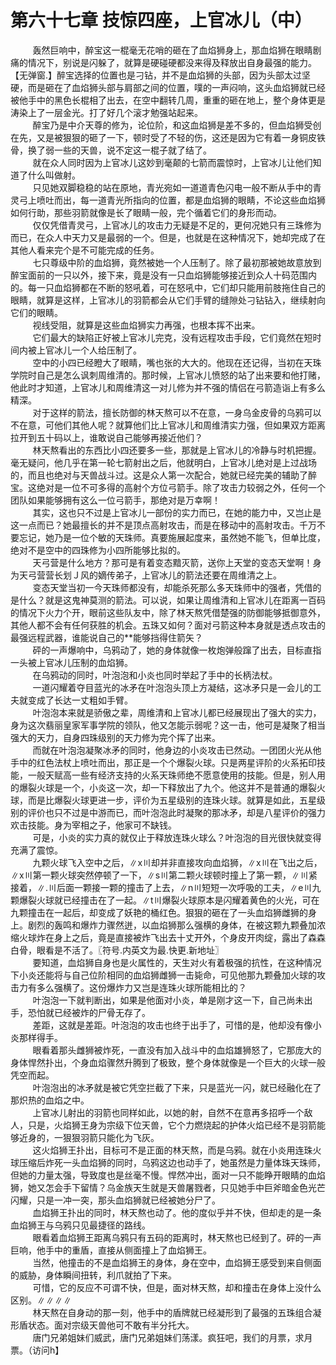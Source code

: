 <h1>第六十七章 技惊四座，上官冰儿（中）</h1>
<div id="content">&nbsp&nbsp&nbsp&nbsp&nbsp&nbsp&nbsp&nbsp
 轰然巨响中，醉宝这一棍毫无花哨的砸在了血焰狮身上，那血焰狮在眼睛剧痛的情况下，别说是闪躲了，就算是硬碰硬都没来得及释放出自身最强的能力。【无弹窗.】醉宝选择的位置也是刁钻，并不是血焰狮的头部，因为头部太过坚硬，而是砸在了血焰狮头部与肩部之间的位置，噗的一声闷响，这头血焰狮就已经被他手中的黑色长棍相了出去，在空中翻转几周，重重的砸在地上，整个身体更是涛染上了一层金光。打了好几个滚才勉强站起来。
 <br/>&nbsp&nbsp&nbsp&nbsp&nbsp&nbsp&nbsp&nbsp
 醉宝乃是中介天尊的修为，论位阶，和这血焰狮是差不多的，但血焰狮受创在先，又是被狠狠的砸了一下，顿时受了不轻的伤，这还是因为它有着一身铜皮铁骨，换了弱一些的天兽，说不定这一棍子就了结了。
 <br/>&nbsp&nbsp&nbsp&nbsp&nbsp&nbsp&nbsp&nbsp
 就在众人同时因为上官冰儿这妙到毫颠的七箭而震惊时，上官冰儿让他们知道了什么叫做射。
 <br/>&nbsp&nbsp&nbsp&nbsp&nbsp&nbsp&nbsp&nbsp
 只见她双脚稳稳的站在原地，青光宛如一道道青色闪电一般不断从手中的青灵弓上喷吐而出，每一道青光所指向的位置，都是血焰狮的眼睛，不论这些血焰狮如何行助，那些羽箭就像是长了眼睛一般，完个循着它们的身形而动。
 <br/>&nbsp&nbsp&nbsp&nbsp&nbsp&nbsp&nbsp&nbsp
 仅仅凭借青灵弓，上官冰儿的攻击力无疑是不足的，更何况她只有三珠修为而已，在众人中天力又是最弱的一个。但是，也就是在这种情况下，她却完成了在其他人看来完个是不可能完成的任务。
 <br/>&nbsp&nbsp&nbsp&nbsp&nbsp&nbsp&nbsp&nbsp
 七只尊级中阶的血焰狮，竟然被她一个人压制了。除了最初那被她故意放到醉宝面前的一只以外，接下来，竟是没有一只血焰狮能够接近到众人十码范围内的。每一只血焰狮都在不断的怒吼着，可在怒吼中，它们却只能用前肢拖住自己的眼睛，就算是这样，上官冰儿的羽箭都会从它们手臂的缝隙处刁钻钻入，继续射向它们的眼睛。
 <br/>&nbsp&nbsp&nbsp&nbsp&nbsp&nbsp&nbsp&nbsp
 视线受阻，就算是这些血焰狮实力再强，也根本挥不出来。
 <br/>&nbsp&nbsp&nbsp&nbsp&nbsp&nbsp&nbsp&nbsp
 它们最大的缺陷正好被上官冰儿完克，没有远程攻击手段，它们竟然在短时间内被上官冰儿一个人给压制了。
 <br/>&nbsp&nbsp&nbsp&nbsp&nbsp&nbsp&nbsp&nbsp
 空中的小四已经瞪大了眼睛，嘴也张的大大的。他现在还记得，当初在天珠学院时自己是怎么讽刺周维清的。那时候，上官冰儿愤怒的站了出来要和他打赌，他此时才知道，上官冰儿和周维清这一对儿修为并不强的情侣在弓箭造诣上有多么精深。
 <br/>&nbsp&nbsp&nbsp&nbsp&nbsp&nbsp&nbsp&nbsp
 对于这样的箭法，擅长防御的林天熬可以不在意，一身乌金皮骨的乌鸦可以不在意，可他们其他人呢？就算他们比上官冰儿和周维清实力强，但如果双方距离拉开到五十码以上，谁敢说自己能够再接近他们？
 <br/>&nbsp&nbsp&nbsp&nbsp&nbsp&nbsp&nbsp&nbsp
 林天熬看出的东西比小四还要多一些，那就是上官冰儿的冷静与时机把握。毫无疑问，他几乎在第一轮七箭射出之后，他就明白，上官冰儿绝对是上过战场的，而且也绝对与天兽战斗过。这是众人第一次配合，她就已经完美的辅助了醉宝。这绝对是一位不可多得的高射个方位弓箭手。除了攻击力较弱之外，任何一个团队如果能够拥有这么一位弓箭手，那绝对是万幸啊！
 <br/>&nbsp&nbsp&nbsp&nbsp&nbsp&nbsp&nbsp&nbsp
 其实，这也只不过是上官冰儿一部份的实力而已，在她的能力中，又岂止是这一点而已？她最擅长的并不是顶点高射攻击，而是在移动中的高射攻击。千万不要忘记，她乃是一位个敏的天珠师。真要施展起度来，虽然她不能飞，但单比度，绝对不是空中的四珠修为小四所能够比拟的。
 <br/>&nbsp&nbsp&nbsp&nbsp&nbsp&nbsp&nbsp&nbsp
 天弓营是什么地方？那可是有着变态黯灭箭，送你上天堂的变态天堂啊！身为天弓营营长划Ｊ风的嫡传弟子，上官冰儿的箭法还要在周维清之上。
 <br/>&nbsp&nbsp&nbsp&nbsp&nbsp&nbsp&nbsp&nbsp
 变态天堂当初一今天珠师都没有，却能杀死那么多天珠师中的强者，凭借的是什么？就是这鬼神莫测的箭法。可以说，如果让周维清和上官冰儿在距离一百码的情况下火力个开，眼前这些队友中，除了林天熬凭借楚强的防御能够抵御意外，其他人都不会有任何获胜的机会。五珠又如何？面对弓箭这种本身就是透点攻击的最强远程武器，谁能说自己的**能够挡得住箭矢？
 <br/>&nbsp&nbsp&nbsp&nbsp&nbsp&nbsp&nbsp&nbsp
 砰的一声爆响中，乌鸦动了，她的身体就像一枚炮弹般蹿了出去，目标直指一头被上官冰儿压制的血焰狮。
 <br/>&nbsp&nbsp&nbsp&nbsp&nbsp&nbsp&nbsp&nbsp
 在乌鸦动的同时，叶泡泡和小炎也同时举起了手中的长柄法杖。
 <br/>&nbsp&nbsp&nbsp&nbsp&nbsp&nbsp&nbsp&nbsp
 一道闪耀着夺目蓝光的冰矛在叶泡泡头顶上方凝结，这冰矛只是一会儿的工夫就变成了长达一丈粗如手臂。
 <br/>&nbsp&nbsp&nbsp&nbsp&nbsp&nbsp&nbsp&nbsp
 叶泡泡本来就是骄傲之辈，周维清和上官冰儿都已经展现出了强大的实力，身为这次翡丽皇家军事学院的领队，他又怎能示弱呢？这一击，他可是凝聚了相当强大的天力，自身四珠级别的天力修为完个挥了出来。
 <br/>&nbsp&nbsp&nbsp&nbsp&nbsp&nbsp&nbsp&nbsp
 而就在叶泡泡凝聚冰矛的同时，他身边的小炎攻击已然动。一团团火光从他手中的红色法杖上喷吐而出，那正是一个个爆裂火球。只是两星评阶的火系拓印技能，一般天赋高一些有经济支持的火系天珠师绝不愿意使用的技能。但是，别人用的爆裂火球是一个，小炎这一次，却一下释放出了九个。他这并不是普通的爆裂火球，而是比爆裂火球更进一步，评价为五星级别的连珠火球。就算是如此，五星级别的评价也只不过是中游而已，而叶泡泡此时凝聚的那冰矛，却是八星评价的强力欢击技能。身为宰相之子，他家可不缺钱。
 <br/>&nbsp&nbsp&nbsp&nbsp&nbsp&nbsp&nbsp&nbsp
 可是，小炎的实力真的就仅止于释放连珠火球么？叶泡泡的目光很快就变得充满了震惊。
 <br/>&nbsp&nbsp&nbsp&nbsp&nbsp&nbsp&nbsp&nbsp
 九颗火球飞入空中之后，∥x〣却并非直接攻向血焰狮，∥x〣在飞出之后，∥x〣第一颗火球突然停顿了一下，∥s〣第二颗火球顿时撞上了第一颗，∥〣紧接着，∥.〣后面一颗接一颗的撞击了上去，∥n〣短短一次呼吸的工夫，∥e〣九颗爆裂火球就已经撞击在了一起。∥t〣爆裂火球原本是闪耀着黄色的火光，可在九颗撞击在一起后，却变成了妖艳的桶红色。狠狠的砸在了一头血焰狮雌狮的身上。剧烈的轰鸣和爆炸力骤然迸，以血焰狮那么强横的身体，在被这颗九颗叠加浓缩火球炸在身上之后，竟是直接被炸飞出去十丈开外，个身皮开肉绽，露出了森森白骨，眼看是不活了。〖符号.内英文为最.快更.新地址〗
 <br/>&nbsp&nbsp&nbsp&nbsp&nbsp&nbsp&nbsp&nbsp
 要知道，血焰狮自身也是火属性的，天生对火有着极强的抗性，在这种情况下小炎还能将与自己位阶相同的血焰狮雌狮一击毙命，可见他那九颗叠加火球的攻击力有多么强横了。这份爆炸力又岂是连珠火球所能相比的？
 <br/>&nbsp&nbsp&nbsp&nbsp&nbsp&nbsp&nbsp&nbsp
 叶泡泡一下就判断出，如果是他面对小炎，单是刚才这一下，自己尚未出手，恐怕就已经被炸的尸骨无存了。
 <br/>&nbsp&nbsp&nbsp&nbsp&nbsp&nbsp&nbsp&nbsp
 差距，这就是差距。叶泡泡的攻击也终于出手了，可惜的是，他却没有像小炎那样得手。
 <br/>&nbsp&nbsp&nbsp&nbsp&nbsp&nbsp&nbsp&nbsp
 眼看着那头雌狮被炸死，一直没有加入战斗中的血焰雄狮怒了，它那庞大的身体悍然扑出，个身血焰骤然升腾到了极致，整个身体就像是一个巨大的火球一般凭空而起。
 <br/>&nbsp&nbsp&nbsp&nbsp&nbsp&nbsp&nbsp&nbsp
 叶泡泡出的冰矛就是被它凭空拦截了下来，只是蓝光一闪，就已经融化在了那炽热的血焰之中。
 <br/>&nbsp&nbsp&nbsp&nbsp&nbsp&nbsp&nbsp&nbsp
 上官冰儿射出的羽箭也同样如此，以她的射，自然不在意再多招呼一个敌人，只是，火焰狮王身为宗级下位天兽，它个力燃烧起的护体火焰已经不是羽箭能够近身的，一狠狠羽箭只能化为飞灰。
 <br/>&nbsp&nbsp&nbsp&nbsp&nbsp&nbsp&nbsp&nbsp
 这火焰狮王扑出，目标可不是正面的林天熬，而是乌鸦。就在小炎用连珠火球压缩后炸死一头血焰狮的同时，乌鸦这边也动手了，她虽然是力量体珠天珠师，但她的力量太强，导致度也是丝毫不慢。悍然冲出，面对一只不能睁开眼睛的血焰狮，她又怎会手下留情？乌金族天生就是天兽屠戮者，只见她手中巨斧暗金色光芒闪耀，只是一冲一突，那头血焰狮就已经被她分尸了。
 <br/>&nbsp&nbsp&nbsp&nbsp&nbsp&nbsp&nbsp&nbsp
 血焰狮王扑出的同时，林天熬也动了。他的度似乎并不快，但却走的是一条血焰狮王与乌鸦只见最捷径的路线。
 <br/>&nbsp&nbsp&nbsp&nbsp&nbsp&nbsp&nbsp&nbsp
 眼看着血焰狮王距离乌鸦只有五码的距离时，林天熬也已经到了。砰的一声巨响，他手中的重盾，直接从侧面撞上了血焰狮王。
 <br/>&nbsp&nbsp&nbsp&nbsp&nbsp&nbsp&nbsp&nbsp
 当然，他撞击的不是血焰狮王的身体，身在空中，血焰狮王感受到来自侧面的威胁，身体瞬间扭转，利爪就拍了下来。
 <br/>&nbsp&nbsp&nbsp&nbsp&nbsp&nbsp&nbsp&nbsp
 可惜，它的反应不可谓不快，但是，面对林天熬，却和撞击在身体上没什么区别。∥∥∥∥
 <br/>&nbsp&nbsp&nbsp&nbsp&nbsp&nbsp&nbsp&nbsp
 林天熬在自身动的那一刻，他手中的盾牌就已经凝形到了最强的五珠组合凝形盾状态。面对宗级天兽他可不敢有半分托大。
 <br/>&nbsp&nbsp&nbsp&nbsp&nbsp&nbsp&nbsp&nbsp
 唐门兄弟姐妹们威武，唐门兄弟姐妹们荡漾。疯狂吧，我们的月票，求月票。（访问h】
 <br/>&nbsp&nbsp&nbsp&nbsp&nbsp&nbsp&nbsp&nbsp
 <br/>&nbsp&nbsp&nbsp&nbsp&nbsp&nbsp&nbsp&nbsp
</div>
